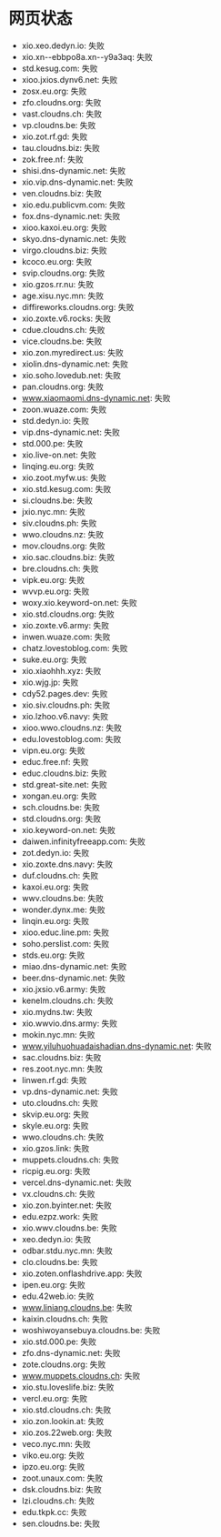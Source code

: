 # 网页状态
- xio.xeo.dedyn.io: 失败
- xio.xn--ebbpo8a.xn--y9a3aq: 失败
- std.kesug.com: 失败
- xioo.jxios.dynv6.net: 失败
- zosx.eu.org: 失败
- zfo.cloudns.org: 失败
- vast.cloudns.ch: 失败
- vp.cloudns.be: 失败
- xio.zot.rf.gd: 失败
- tau.cloudns.biz: 失败
- zok.free.nf: 失败
- shisi.dns-dynamic.net: 失败
- xio.vip.dns-dynamic.net: 失败
- ven.cloudns.biz: 失败
- xio.edu.publicvm.com: 失败
- fox.dns-dynamic.net: 失败
- xioo.kaxoi.eu.org: 失败
- skyo.dns-dynamic.net: 失败
- virgo.cloudns.biz: 失败
- kcoco.eu.org: 失败
- svip.cloudns.org: 失败
- xio.gzos.rr.nu: 失败
- age.xisu.nyc.mn: 失败
- diffireworks.cloudns.org: 失败
- xio.zoxte.v6.rocks: 失败
- cdue.cloudns.ch: 失败
- vice.cloudns.be: 失败
- xio.zon.myredirect.us: 失败
- xiolin.dns-dynamic.net: 失败
- xio.soho.lovedub.net: 失败
- pan.cloudns.org: 失败
- www.xiaomaomi.dns-dynamic.net: 失败
- zoon.wuaze.com: 失败
- std.dedyn.io: 失败
- vip.dns-dynamic.net: 失败
- std.000.pe: 失败
- xio.live-on.net: 失败
- linqing.eu.org: 失败
- xio.zoot.myfw.us: 失败
- xio.std.kesug.com: 失败
- si.cloudns.be: 失败
- jxio.nyc.mn: 失败
- siv.cloudns.ph: 失败
- wwo.cloudns.nz: 失败
- mov.cloudns.org: 失败
- xio.sac.cloudns.biz: 失败
- bre.cloudns.ch: 失败
- vipk.eu.org: 失败
- wvvp.eu.org: 失败
- woxy.xio.keyword-on.net: 失败
- xio.std.cloudns.org: 失败
- xio.zoxte.v6.army: 失败
- inwen.wuaze.com: 失败
- chatz.lovestoblog.com: 失败
- suke.eu.org: 失败
- xio.xiaohhh.xyz: 失败
- xio.wjg.jp: 失败
- cdy52.pages.dev: 失败
- xio.siv.cloudns.ph: 失败
- xio.lzhoo.v6.navy: 失败
- xioo.wwo.cloudns.nz: 失败
- edu.lovestoblog.com: 失败
- vipn.eu.org: 失败
- educ.free.nf: 失败
- educ.cloudns.biz: 失败
- std.great-site.net: 失败
- xongan.eu.org: 失败
- sch.cloudns.be: 失败
- std.cloudns.org: 失败
- xio.keyword-on.net: 失败
- daiwen.infinityfreeapp.com: 失败
- zot.dedyn.io: 失败
- xio.zoxte.dns.navy: 失败
- duf.cloudns.ch: 失败
- kaxoi.eu.org: 失败
- wwv.cloudns.be: 失败
- wonder.dynx.me: 失败
- linqin.eu.org: 失败
- xioo.educ.line.pm: 失败
- soho.perslist.com: 失败
- stds.eu.org: 失败
- miao.dns-dynamic.net: 失败
- beer.dns-dynamic.net: 失败
- xio.jxsio.v6.army: 失败
- kenelm.cloudns.ch: 失败
- xio.mydns.tw: 失败
- xio.wwvio.dns.army: 失败
- mokin.nyc.mn: 失败
- www.yiluhuohuadaishadian.dns-dynamic.net: 失败
- sac.cloudns.biz: 失败
- res.zoot.nyc.mn: 失败
- linwen.rf.gd: 失败
- vp.dns-dynamic.net: 失败
- uto.cloudns.ch: 失败
- skvip.eu.org: 失败
- skyle.eu.org: 失败
- wwo.cloudns.ch: 失败
- xio.gzos.link: 失败
- muppets.cloudns.ch: 失败
- ricpig.eu.org: 失败
- vercel.dns-dynamic.net: 失败
- vx.cloudns.ch: 失败
- xio.zon.byinter.net: 失败
- edu.ezpz.work: 失败
- xio.wwv.cloudns.be: 失败
- xeo.dedyn.io: 失败
- odbar.stdu.nyc.mn: 失败
- clo.cloudns.be: 失败
- xio.zoten.onflashdrive.app: 失败
- ipen.eu.org: 失败
- edu.42web.io: 失败
- www.liniang.cloudns.be: 失败
- kaixin.cloudns.ch: 失败
- woshiwoyansebuya.cloudns.be: 失败
- xio.std.000.pe: 失败
- zfo.dns-dynamic.net: 失败
- zote.cloudns.org: 失败
- www.muppets.cloudns.ch: 失败
- xio.stu.loveslife.biz: 失败
- vercl.eu.org: 失败
- xio.std.cloudns.ch: 失败
- xio.zon.lookin.at: 失败
- xio.zos.22web.org: 失败
- veco.nyc.mn: 失败
- viko.eu.org: 失败
- ipzo.eu.org: 失败
- zoot.unaux.com: 失败
- dsk.cloudns.biz: 失败
- lzi.cloudns.ch: 失败
- edu.tkpk.cc: 失败
- sen.cloudns.be: 失败
